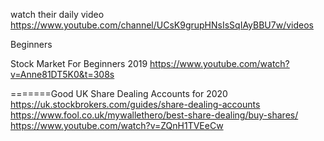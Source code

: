 


watch their daily video 
https://www.youtube.com/channel/UCsK9grupHNsIsSqIAyBBU7w/videos





Beginners    

Stock Market For Beginners 2019    https://www.youtube.com/watch?v=Anne81DT5K0&t=308s     

=======Good UK Share Dealing Accounts for 2020       
https://uk.stockbrokers.com/guides/share-dealing-accounts     
https://www.fool.co.uk/mywallethero/best-share-dealing/buy-shares/      
https://www.youtube.com/watch?v=ZQnH1TVEeCw       








